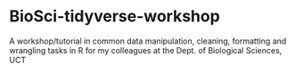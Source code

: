 # BioSci-tidyverse-workshop
A workshop/tutorial in common data manipulation, cleaning, formatting and wrangling tasks in R for my colleagues at the Dept. of Biological Sciences, UCT

